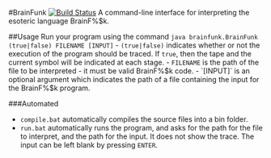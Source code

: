 #BrainFunk [![Build Status](https://travis-ci.org/ToastNumber/brainfunk.svg?branch=master)](https://travis-ci.org/ToastNumber/brainfunk)
A command-line interface for interpreting the esoteric language BrainF%$k.

##Usage
Run your program using the command `java brainfunk.BrainFunk (true|false) FILENAME [INPUT]`
	- `(true|false)` indicates whether or not the execution of the program should be traced. If `true`, then the tape and the current symbol will be indicated at each stage.
	- `FILENAME` is the path of the file to be interpreted - it must be valid BrainF%$k code.
	- `[INPUT]` is an optional argument which indicates the path of a file containing the input for the BrainF%$k program.

###Automated
- `compile.bat` automatically compiles the source files into a bin folder.
- `run.bat` automatically runs the program, and asks for the path for the file to interpret, and the path for the input. It does not show the trace. The input can be left blank by pressing `ENTER`.
